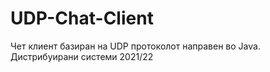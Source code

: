 # UDP-Chat-Client

Чет клиент базиран на UDP протоколот направен во Java.
Дистрибуирани системи 2021/22
